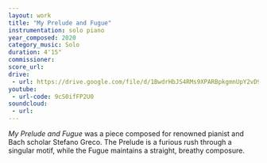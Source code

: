 ```yaml
---
layout: work
title: "My Prelude and Fugue"
instrumentation: solo piano
year_composed: 2020
category_music: Solo
duration: 4'15"
commissioner:
score_url:
drive:
 - url: https://drive.google.com/file/d/1BwdrHbJS4RMs9XPARBpkgmnUpY2vD9si/preview
youtube:
 - url-code: 9cS0ifFP2U0
soundcloud: 
 - url:
---
```


_My Prelude and Fugue_ was a piece composed for renowned pianist and Bach scholar Stefano Greco. The Prelude is a furious rush through a singular motif, while the Fugue maintains a straight, breathy composure.